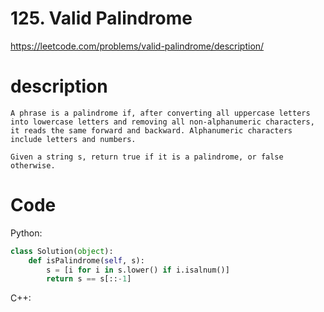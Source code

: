 # 125. Valid Palindrome
https://leetcode.com/problems/valid-palindrome/description/
# description
```
A phrase is a palindrome if, after converting all uppercase letters into lowercase letters and removing all non-alphanumeric characters, it reads the same forward and backward. Alphanumeric characters include letters and numbers.

Given a string s, return true if it is a palindrome, or false otherwise.
```
# Code
Python:
```python
class Solution(object):
    def isPalindrome(self, s):
        s = [i for i in s.lower() if i.isalnum()]
    	return s == s[::-1]
```

C++:
```C++

```
